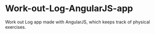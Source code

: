 # Work-out-Log-AngularJS-app

Work out Log app made with AngularJS, which keeps track of physical exercises.
